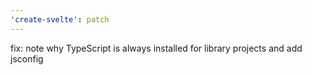 ```yaml
---
'create-svelte': patch
---
```


fix: note why TypeScript is always installed for library projects and add jsconfig
